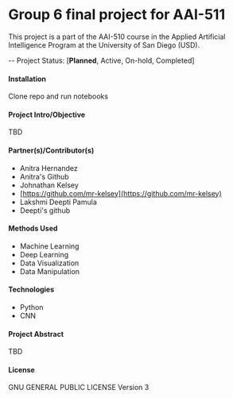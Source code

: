 # Group 6 final project for AAI-511

This project is a part of the AAI-510 course in the Applied Artificial Intelligence Program at the University of San Diego (USD).

-- Project Status: [**Planned**, Active, On-hold, Completed]

#### Installation
Clone repo and run notebooks

#### Project Intro/Objective
TBD

#### Partner(s)/Contributor(s)
* Anitra Hernandez
* Anitra's Github
* Johnathan Kelsey
* [https://github.com/mr-kelsey](https://github.com/mr-kelsey)
* Lakshmi Deepti Pamula
* Deepti's github

#### Methods Used
* Machine Learning
* Deep Learning
* Data Visualization
* Data Manipulation


#### Technologies
* Python
* CNN

#### Project Abstract
TBD

#### License
GNU GENERAL PUBLIC LICENSE Version 3
